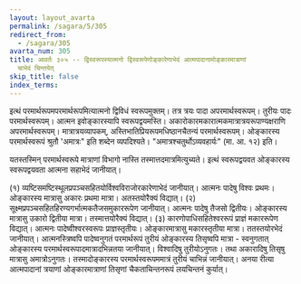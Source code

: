 ```yaml
---
layout: layout_avarta
permalink: /sagara/5/305
redirect_from:
  - /sagara/305
avarta_num: 305
title: आवर्तः ३०५ -- द्विस्वरूपस्यात्मनो द्विस्वरूपेणोङ्कारेणाभेदं आत्मपादानामोङ्कारमात्राणां
  चाभेदं चिन्तयेत्
skip_title: false
index_terms: 
---
```


इत्थं परमार्थरूपमपरमार्थरूपमित्यात्मनो द्विविधं स्वरूपमुक्तम्। तत्र
त्रयः पादा अपरमार्थस्वरूपम्। तुरीयः पादः परमार्थस्वरूपम्। आत्मन
इवोङ्कारस्यापि स्वरूपद्वयमस्ति। अकारोकारमकारात्मकमात्रात्रयरूपाण्यक्षराणि
अपरमार्थस्वरूपम्। मात्रात्रयव्यापकम्, अस्तिभातिप्रियरूपमधिष्ठानचैतन्यं
परमार्थस्वरूपम्। ओङ्कारस्य परमार्थस्वरूपं श्रुतौ 'अमात्रः" इति शब्देन
व्यपदिश्यते। "अमात्रश्चतुर्थोऽव्यवहार्यः" (मा. आ. १२) इति।

यतस्तस्मिन् परमार्थस्वरूपे मात्राणां विभागो नास्ति तस्मात्तदमात्रमित्युच्यते। इत्थं स्वरूपद्वयवत ओङ्कारस्य स्वरूपद्वयवता आत्मना सहाभेदं
जानीयात्।

(१) व्यष्टिसमष्टिस्थूलप्रपञ्चसहितयोर्विश्वविराजोरकारेणाभेदं जानीयात्।
आत्मनः पादेषु विश्वः प्रथमः। ओङ्कारस्य मात्रासु अकारः प्रथमा मात्रा।
अतस्तयोरैक्यं विद्यात्। (२) सूक्ष्मप्रपञ्चसहितहिरण्यगर्भात्मकतैजसमुकाररूपेण जानीयात्। आत्मनः पादेषु तैजसो द्वितीयः। ओङ्कारस्य मात्रासु
उकारो द्वितीया मात्रा। तस्मात्तयोरैक्यं विद्यात्। (३) कारणोपाधिसहितेश्वररूपं प्राज्ञं मकाररूपेण विद्यात्। आत्मनः पादेष्वीश्वरस्वरूपः प्राज्ञस्तृतीयः। ओङ्कारमात्रासु मकारस्तृतीया मात्रा। ततस्तयोरभेदं जानीयात्।
आत्मनस्त्रिष्वपि पादेष्वनुगतं परमार्थरूपं तुरीयं ओङ्कारस्य तिसृष्वपि मात्रा -
स्वनुगतात् ओङ्कारस्य परमार्थस्वरूपादमात्रादभिन्नतया जानीयात्। विश्वादिषु तुरीयोऽनुगतः। तथा अकारादिषु तिसृषु मात्रासु अमात्रोऽनुगतः। तस्मादोङ्कारस्य परमार्थस्वरूपममात्रं तुरीयं चाभिन्नं जानीयात्। अनया रीत्या आत्मपादानां त्रयाणां ओङ्कारमात्राणां तिसृणां चैकताचिन्तनरूपं लयचिन्तनं कुर्यात्।
